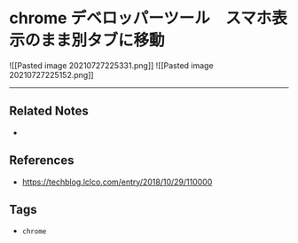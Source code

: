 # chrome デベロッパーツール　スマホ表示のまま別タブに移動
![[Pasted image 20210727225331.png]]
![[Pasted image 20210727225152.png]]

---
## Related Notes
- 

## References
- https://techblog.lclco.com/entry/2018/10/29/110000

## Tags
- `chrome` 